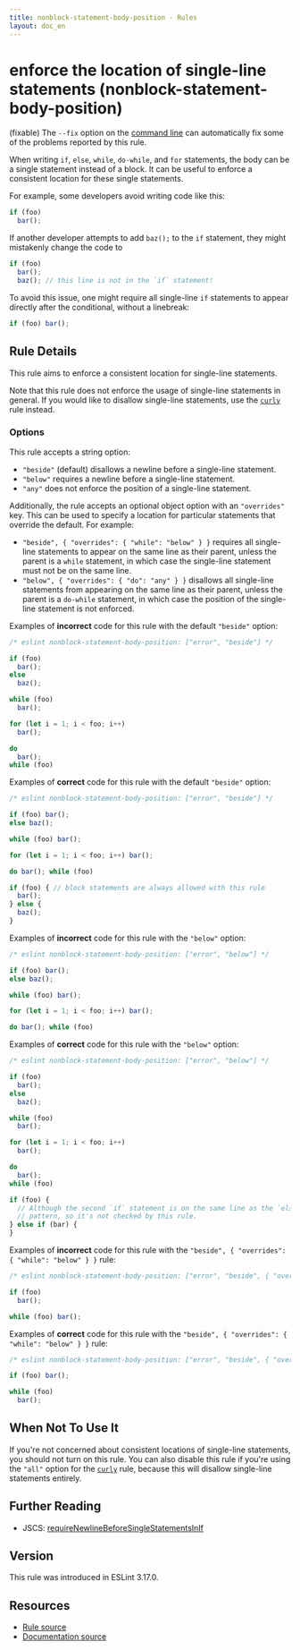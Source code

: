 ```yaml
---
title: nonblock-statement-body-position - Rules
layout: doc_en
---
```

<!-- Note: No pull requests accepted for this file. See README.md in the root directory for details. -->

# enforce the location of single-line statements (nonblock-statement-body-position)

(fixable) The `--fix` option on the [command line](../user-guide/command-line-interface#fix) can automatically fix some of the problems reported by this rule.

When writing `if`, `else`, `while`, `do-while`, and `for` statements, the body can be a single statement instead of a block. It can be useful to enforce a consistent location for these single statements.

For example, some developers avoid writing code like this:

```js
if (foo)
  bar();
```

If another developer attempts to add `baz();` to the `if` statement, they might mistakenly change the code to

```js
if (foo)
  bar();
  baz(); // this line is not in the `if` statement!
```

To avoid this issue, one might require all single-line `if` statements to appear directly after the conditional, without a linebreak:

```js
if (foo) bar();
```

## Rule Details

This rule aims to enforce a consistent location for single-line statements.

Note that this rule does not enforce the usage of single-line statements in general. If you would like to disallow single-line statements, use the [`curly`](/docs/rules/curly) rule instead.

### Options

This rule accepts a string option:

* `"beside"` (default) disallows a newline before a single-line statement.
* `"below"` requires a newline before a single-line statement.
* `"any"` does not enforce the position of a single-line statement.

Additionally, the rule accepts an optional object option with an `"overrides"` key. This can be used to specify a location for particular statements that override the default. For example:

* `"beside", { "overrides": { "while": "below" } }` requires all single-line statements to appear on the same line as their parent, unless the parent is a `while` statement, in which case the single-line statement must not be on the same line.
* `"below", { "overrides": { "do": "any" } }` disallows all single-line statements from appearing on the same line as their parent, unless the parent is a `do-while` statement, in which case the position of the single-line statement is not enforced.

Examples of **incorrect** code for this rule with the default `"beside"` option:

```js
/* eslint nonblock-statement-body-position: ["error", "beside"] */

if (foo)
  bar();
else
  baz();

while (foo)
  bar();

for (let i = 1; i < foo; i++)
  bar();

do
  bar();
while (foo)

```

Examples of **correct** code for this rule with the default `"beside"` option:

```js
/* eslint nonblock-statement-body-position: ["error", "beside"] */

if (foo) bar();
else baz();

while (foo) bar();

for (let i = 1; i < foo; i++) bar();

do bar(); while (foo)

if (foo) { // block statements are always allowed with this rule
  bar();
} else {
  baz();
}
```

Examples of **incorrect** code for this rule with the `"below"` option:

```js
/* eslint nonblock-statement-body-position: ["error", "below"] */

if (foo) bar();
else baz();

while (foo) bar();

for (let i = 1; i < foo; i++) bar();

do bar(); while (foo)
```

Examples of **correct** code for this rule with the `"below"` option:

```js
/* eslint nonblock-statement-body-position: ["error", "below"] */

if (foo)
  bar();
else
  baz();

while (foo)
  bar();

for (let i = 1; i < foo; i++)
  bar();

do
  bar();
while (foo)

if (foo) {
  // Although the second `if` statement is on the same line as the `else`, this is a very common
  // pattern, so it's not checked by this rule.
} else if (bar) {
}
```

Examples of **incorrect** code for this rule with the `"beside", { "overrides": { "while": "below" } }` rule:

```js
/* eslint nonblock-statement-body-position: ["error", "beside", { "overrides": { "while": "below" } }] */

if (foo)
  bar();

while (foo) bar();
```

Examples of **correct** code for this rule with the `"beside", { "overrides": { "while": "below" } }` rule:

```js
/* eslint nonblock-statement-body-position: ["error", "beside", { "overrides": { "while": "below" } }] */

if (foo) bar();

while (foo)
  bar();
```

## When Not To Use It

If you're not concerned about consistent locations of single-line statements, you should not turn on this rule. You can also disable this rule if you're using the `"all"` option for the [`curly`](/docs/rules/curly) rule, because this will disallow single-line statements entirely.

## Further Reading

* JSCS: [requireNewlineBeforeSingleStatementsInIf](http://jscs.info/rule/requireNewlineBeforeSingleStatementsInIf)

## Version

This rule was introduced in ESLint 3.17.0.

## Resources

* [Rule source](https://github.com/eslint/eslint/tree/master/lib/rules/nonblock-statement-body-position.js)
* [Documentation source](https://github.com/eslint/eslint/tree/master/docs/rules/nonblock-statement-body-position.md)
